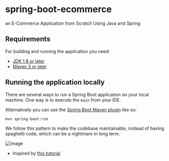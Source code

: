 # spring-boot-ecommerce
an E-Commerce Application from Scratch Using Java and Spring
## Requirements

For building and running the application you need:

- [JDK 1.8 or later](http://www.oracle.com/technetwork/java/javase/downloads/jdk8-downloads-2133151.html)
- [Maven 3 or later](https://maven.apache.org)

## Running the application locally

There are several ways to run a Spring Boot application on your local machine. One way is to execute the `main` from your IDE.

Alternatively you can use the [Spring Boot Maven plugin](https://docs.spring.io/spring-boot/docs/current/reference/html/build-tool-plugins-maven-plugin.html) like so:

```shell
mvn spring-boot:run
```

We follow this pattern to make the codebase maintainable, instead of having spaghetti code, which can be a nightmare in long term.

![image](https://miro.medium.com/max/875/1*aCDU4twFx5VuwdIyebYcdw.png)



- Inspired by [this tutorial](https://medium.com/javarevisited/lets-develop-an-e-commerce-application-from-scratch-using-java-and-spring-a921f448a93b)
